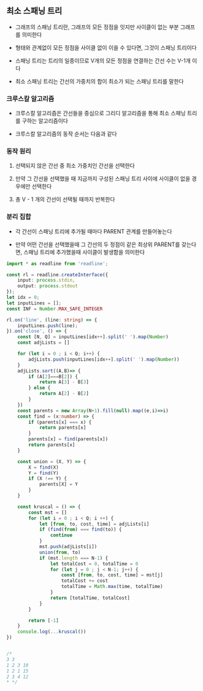 ## 최소 스패닝 트리

- 그래프의 스패닝 트리란, 그래프의 모든 정점을 잇지만 사이클이 없는 부분 그래프를 의미한다

- 형태와 관계없이 모든 정점을 사이클 없이 이을 수 있다면, 그것이 스패닝 트리이다

- 스패닝 트리는 트리의 일종이므로 V개의 모든 정점을 연결하는 간선 수는 V-1개 이다

- 최소 스패닝 트리는 간선의 가중치의 합이 최소가 되는 스패닝 트리를 말한다


### 크루스칼 알고리즘 

- 크루스칼 알고리즘은 간선들을 중심으로 그리디 알고리즘을 통해 최소 스패닝 트리를 구하는 알고리즘이다

- 크루스칼 알고리즘의 동작 순서는 다음과 같다

### 동작 원리

1. 선택되지 않은 간선 중 최소 가중치인 간선을 선택한다

2. 만약 그 간선을 선택했을 때 지금까지 구성된 스패닝 트리 사이에 사이클이 없을 경우에만 선택한다

3. 총 V - 1 개의 간선이 선택될 때까지 반복한다


### 분리 집합

- 각 간선이 스패닝 트리에 추가될 때마다 PARENT 관계를 만들어놓는다

- 만약 어떤 간선을 선택했을때 그 간선의 두 정점이 같은 최상위 PARENT를 갖는다면, 스패닝 트리에 추가했을때 사이클이 발생함을 의미한다

```ts
import * as readline from 'readline';

const rl = readline.createInterface({
    input: process.stdin,
    output: process.stdout
});
let idx = 0;
let inputLines = [];
const INF = Number.MAX_SAFE_INTEGER

rl.on('line', (line: string) => {
    inputLines.push(line);
}).on('close', () => {
    const [N, Q] = inputLines[idx++].split(' ').map(Number)
    const adjLists = []

    for (let i = 0 ; i < Q; i++) {
        adjLists.push(inputLines[idx++].split(' ').map(Number))
    }
    adjLists.sort((A,B)=> {
        if (A[2]===B[2]) {
            return A[3] - B[3]
        } else {
            return A[2] - B[2]
        }
    })
    const parents = new Array(N+1).fill(null).map((e,i)=>i)
    const find = (x:number) => {
        if (parents[x] === x) {
            return parents[x]
        }
        parents[x] = find(parents[x])
        return parents[x]
    }

    const union = (X, Y) => {
        X = find(X)
        Y = find(Y)
        if (X !== Y) {
            parents[X] = Y
        }
    }

    const kruscal = () => {
        const mst = []
        for (let i = 0 ; i < Q; i ++) {
            let [from, to, cost, time] = adjLists[i]
            if (find(from) === find(to)) {
                continue
            }
            mst.push(adjLists[i])
            union(from, to)
            if (mst.length === N-1) {
                let totalCost = 0, totalTime = 0
                for (let j = 0 ; j < N-1; j++) {
                    const [from, to, cost, time] = mst[j]
                    totalCost += cost
                    totalTime = Math.max(time, totalTime)
                }
                return [totalTime, totalCost]
            }
        }

        return [-1]
    }
    console.log(...kruscal())
})


/*
3 3
1 2 3 10
1 2 1 15
2 3 4 12
* */

```